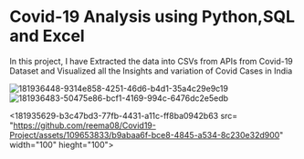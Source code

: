 # Covid-19 Analysis using Python,SQL and Excel
In this project, I have Extracted the data into CSVs from APIs from Covid-19 Dataset and Visualized all the Insights and variation of Covid Cases in India

![181936448-9314e858-4251-46d6-b4d1-35a4c29e9c19](https://github.com/reema08/Covid19-Project/assets/109653833/017ff44f-8b55-48c2-8fce-5605fdb53159)![181936483-50475e86-bcf1-4169-994c-6476dc2e5edb](https://github.com/reema08/Covid19-Project/assets/109653833/383701b3-ba1b-4c77-ab92-9eaf791e36b0)

<181935629-b3c47bd3-77fb-4431-a11c-ff8ba0942b63 src= "https://github.com/reema08/Covid19-Project/assets/109653833/b9abaa6f-bce8-4845-a534-8c230e32d900" width="100" hieght="100"> 
